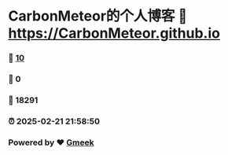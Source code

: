 # CarbonMeteor的个人博客 :link: https://CarbonMeteor.github.io 
### :page_facing_up: [10](https://CarbonMeteor.github.io/tag.html) 
### :speech_balloon: 0 
### :hibiscus: 18291 
### :alarm_clock: 2025-02-21 21:58:50 
### Powered by :heart: [Gmeek](https://github.com/Meekdai/Gmeek)
